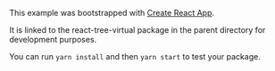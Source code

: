 This example was bootstrapped with [Create React App](https://github.com/facebook/create-react-app).

It is linked to the react-tree-virtual package in the parent directory for development purposes.

You can run `yarn install` and then `yarn start` to test your package.

